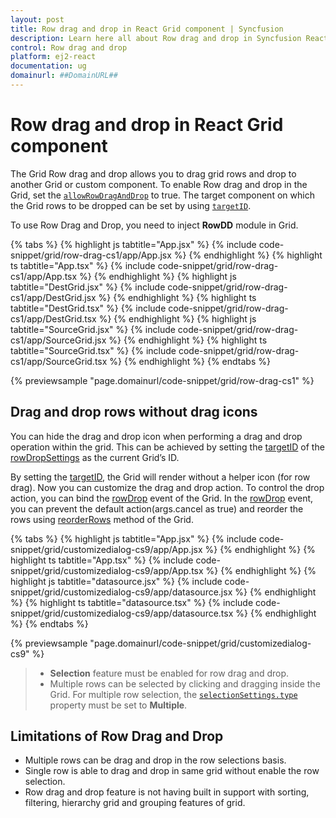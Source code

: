 ```yaml
---
layout: post
title: Row drag and drop in React Grid component | Syncfusion
description: Learn here all about Row drag and drop in Syncfusion React Grid component of Syncfusion Essential JS 2 and more.
control: Row drag and drop 
platform: ej2-react
documentation: ug
domainurl: ##DomainURL##
---
```


# Row drag and drop in React Grid component

The Grid Row drag and drop allows you to drag grid rows and drop to another Grid or custom component.
To enable Row drag and drop in the Grid, set the [`allowRowDragAndDrop`](https://ej2.syncfusion.com/angular/documentation/api/grid/#allowrowdraganddrop) to true.
The target component on which the Grid rows to be dropped can be set by using [`targetID`](https://ej2.syncfusion.com/angular/documentation/api/grid/rowDropSettings/#targetid).

To use Row Drag and Drop, you need to inject **RowDD** module in Grid.

{% tabs %}
{% highlight js tabtitle="App.jsx" %}
{% include code-snippet/grid/row-drag-cs1/app/App.jsx %}
{% endhighlight %}
{% highlight ts tabtitle="App.tsx" %}
{% include code-snippet/grid/row-drag-cs1/app/App.tsx %}
{% endhighlight %}
{% highlight js tabtitle="DestGrid.jsx" %}
{% include code-snippet/grid/row-drag-cs1/app/DestGrid.jsx %}
{% endhighlight %}
{% highlight ts tabtitle="DestGrid.tsx" %}
{% include code-snippet/grid/row-drag-cs1/app/DestGrid.tsx %}
{% endhighlight %}
{% highlight js tabtitle="SourceGrid.jsx" %}
{% include code-snippet/grid/row-drag-cs1/app/SourceGrid.jsx %}
{% endhighlight %}
{% highlight ts tabtitle="SourceGrid.tsx" %}
{% include code-snippet/grid/row-drag-cs1/app/SourceGrid.tsx %}
{% endhighlight %}
{% endtabs %}

 {% previewsample "page.domainurl/code-snippet/grid/row-drag-cs1" %}

## Drag and drop rows without drag icons

You can hide the drag and drop icon when performing a drag and drop operation within the grid. This can be achieved by setting the [targetID](https://ej2.syncfusion.com/angular/documentation/api/grid/rowDropSettings/#targetid) of the [rowDropSettings](https://ej2.syncfusion.com/angular/documentation/api/grid/rowDropSettings/) as the current Grid’s ID.

By setting the [targetID](https://ej2.syncfusion.com/angular/documentation/api/grid/rowDropSettings/#targetid), the Grid will render without a helper icon (for row drag). Now you can customize the drag and drop action. To control the drop action, you can bind the [rowDrop](https://ej2.syncfusion.com/angular/documentation/api/grid/#rowdrop) event of the Grid. In the [rowDrop](https://ej2.syncfusion.com/angular/documentation/api/grid/#rowdrop) event, you can prevent the default action(args.cancel as true) and reorder the rows using [reorderRows](https://ej2.syncfusion.com/angular/documentation/api/grid/#reorderrows) method of the Grid.

{% tabs %}
{% highlight js tabtitle="App.jsx" %}
{% include code-snippet/grid/customizedialog-cs9/app/App.jsx %}
{% endhighlight %}
{% highlight ts tabtitle="App.tsx" %}
{% include code-snippet/grid/customizedialog-cs9/app/App.tsx %}
{% endhighlight %}
{% highlight js tabtitle="datasource.jsx" %}
{% include code-snippet/grid/customizedialog-cs9/app/datasource.jsx %}
{% endhighlight %}
{% highlight ts tabtitle="datasource.tsx" %}
{% include code-snippet/grid/customizedialog-cs9/app/datasource.tsx %}
{% endhighlight %}
{% endtabs %}

 {% previewsample "page.domainurl/code-snippet/grid/customizedialog-cs9" %}

> * **Selection** feature must be enabled for row drag and drop.
> * Multiple rows can be selected by clicking and dragging inside the Grid. For multiple row selection, the [`selectionSettings.type`](https://ej2.syncfusion.com/angular/documentation/api/grid/selectionSettings/#type) property must be set to **Multiple**.

## Limitations of Row Drag and Drop

* Multiple rows can be drag and drop in the row selections basis.
* Single row is able to drag and drop in same grid without enable the row selection.
* Row drag and drop feature is not having built in support with sorting, filtering, hierarchy grid and grouping features of grid.
